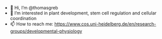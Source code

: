 - 👋 Hi, I’m @thomasgreb
- 👀 I’m interested in plant development, stem cell regulation and cellular coordination
- 📫 How to reach me: https://www.cos.uni-heidelberg.de/en/research-groups/developmental-physiology

<!---
thomasgreb/thomasgreb is a ✨ special ✨ repository because its `README.md` (this file) appears on your GitHub profile.
You can click the Preview link to take a look at your changes.
--->
